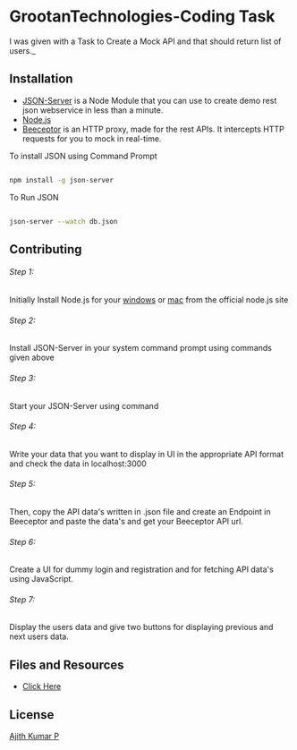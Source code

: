 # GrootanTechnologies-Coding Task

I was given with a Task to Create a Mock API and that should return list of users._

## Installation

- [JSON-Server](https://github.com/typicode/json-server) is a Node Module that you can use to create demo rest json webservice in less than a minute.
- [Node.js](https://nodejs.org/)
- [Beeceptor](https://beeceptor.com/) is an HTTP proxy, made for the rest APIs. It intercepts HTTP requests for you to mock in real-time.


To install JSON using Command Prompt
```bash

npm install -g json-server 

``` 
To Run JSON 
```bash

json-server --watch db.json

```  

## Contributing

###### Step 1:
Initially Install Node.js for your [windows](https://nodejs.org/dist/v14.17.0/node-v14.17.0-x64.msi) or [mac](https://nodejs.org/dist/v14.17.0/node-v14.17.0.pkg) from the official node.js site 

###### Step 2:
Install JSON-Server in your system command prompt using commands given above

###### Step 3:
Start your JSON-Server using command

###### Step 4:
Write your data that you want to display in UI in the appropriate API format and check the data in localhost:3000

###### Step 5:
Then, copy the API data's written in .json file and create an Endpoint in Beeceptor and paste the data's and get your Beeceptor API url.

###### Step 6:
Create a UI for dummy login and registration and for fetching API data's using JavaScript.

###### Step 7:
Display the users data and give two buttons for displaying previous and next users data.

## Files and Resources
- [Click Here](https://github.com/Ajithkumar7925/GrootanTechnologiesTask)

## License
[Ajith Kumar P](https://github.com/Ajithkumar7925)
